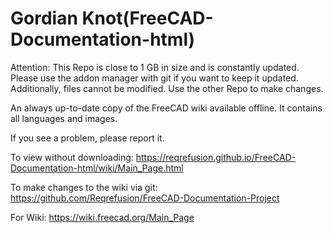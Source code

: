 # Gordian Knot(FreeCAD-Documentation-html)
Attention: This Repo is close to 1 GB in size and is constantly updated. Please use the addon manager with git if you want to keep it updated. Additionally, files cannot be modified. Use the other Repo to make changes.

An always up-to-date copy of the FreeCAD wiki available offline. It contains all languages ​​and images. 

If you see a problem, please report it.

To view without downloading: https://reqrefusion.github.io/FreeCAD-Documentation-html/wiki/Main_Page.html

To make changes to the wiki via git: https://github.com/Reqrefusion/FreeCAD-Documentation-Project

For Wiki: https://wiki.freecad.org/Main_Page
